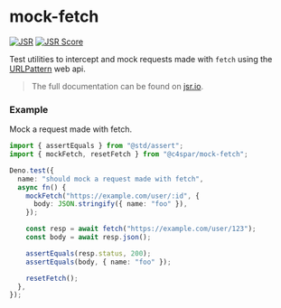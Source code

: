 # mock-fetch

[![JSR](https://jsr.io/badges/@c4spar/mock-fetch)](https://jsr.io/@c4spar/mock-fetch)
[![JSR Score](https://jsr.io/badges/@c4spar/mock-fetch/score)](https://jsr.io/@c4spar/mock-fetch)

Test utilities to intercept and mock requests made with `fetch` using the
[URLPattern](https://developer.mozilla.org/en-US/docs/Web/API/URLPattern) web
api.

> The full documentation can be found on
> [jsr.io](https://jsr.io/@c4spar/mock-fetch).

### Example

Mock a request made with fetch.

```ts
import { assertEquals } from "@std/assert";
import { mockFetch, resetFetch } from "@c4spar/mock-fetch";

Deno.test({
  name: "should mock a request made with fetch",
  async fn() {
    mockFetch("https://example.com/user/:id", {
      body: JSON.stringify({ name: "foo" }),
    });

    const resp = await fetch("https://example.com/user/123");
    const body = await resp.json();

    assertEquals(resp.status, 200);
    assertEquals(body, { name: "foo" });

    resetFetch();
  },
});
```
